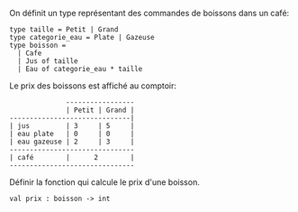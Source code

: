 On définit un type représentant des commandes de boissons dans un café:

```
type taille = Petit | Grand
type categorie_eau = Plate | Gazeuse
type boisson =
  | Cafe
  | Jus of taille
  | Eau of categorie_eau * taille
```

Le prix des boissons est affiché au comptoir:

```
              -----------------
              | Petit | Grand |
------------------------------|
| jus         | 3     | 5     |
| eau plate   | 0     | 0     |
| eau gazeuse | 2     | 3     |
-------------------------------
| café        |      2        |
-------------------------------
```

Définir la fonction qui calcule le prix d'une boisson.

```
val prix : boisson -> int
```

